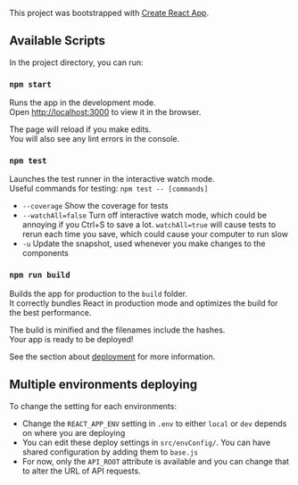 This project was bootstrapped with [Create React App](https://github.com/facebook/create-react-app).

## Available Scripts

In the project directory, you can run:

### `npm start`

Runs the app in the development mode.<br>
Open [http://localhost:3000](http://localhost:3000) to view it in the browser.

The page will reload if you make edits.<br>
You will also see any lint errors in the console.

### `npm test`

Launches the test runner in the interactive watch mode.<br>
Useful commands for testing: `npm test -- [commands]`<br>
 - `--coverage`
Show the coverage for tests
 - `--watchAll=false`
Turn off interactive watch mode, which could be annoying if you Ctrl+S to save a lot. `watchAll=true` will cause tests to rerun each time you save, which could cause your computer to run slow
 - `-u`
Update the snapshot, used whenever you make changes to the components

### `npm run build`

Builds the app for production to the `build` folder.<br>
It correctly bundles React in production mode and optimizes the build for the best performance.

The build is minified and the filenames include the hashes.<br>
Your app is ready to be deployed!

See the section about [deployment](https://facebook.github.io/create-react-app/docs/deployment) for more information.

## Multiple environments deploying

To change the setting for each environments:<br>
 - Change the `REACT_APP_ENV` setting in `.env` to either `local` or `dev` depends on where you are deploying
 - You can edit these deploy settings in `src/envConfig/`. You can have shared configuration by adding them to `base.js`
 - For now, only the `API_ROOT` attribute is available and you can change that to alter the URL of API requests.
